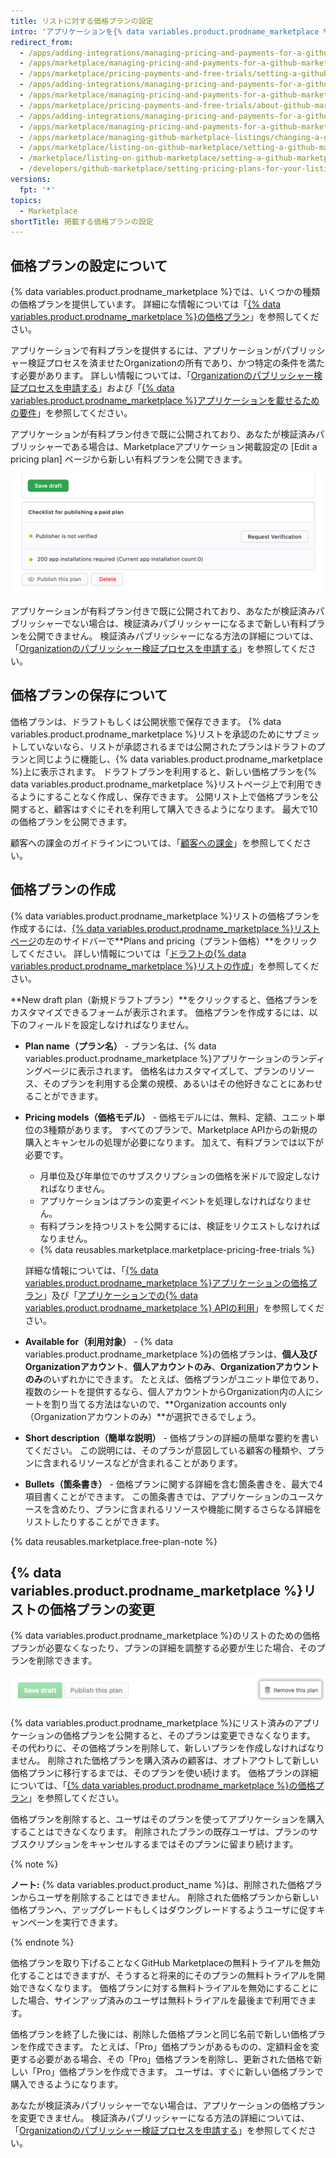 ```yaml
---
title: リストに対する価格プランの設定
intro: 'アプリケーションを{% data variables.product.prodname_marketplace %}上でリストする際に、アプリケーションを無料のサービスとして提供するか、アプリケーションを販売するかを選択できます。 アプリケーションを販売することを計画するなら、様々な機能レベルに対して異なる価格プランを作成できます。'
redirect_from:
  - /apps/adding-integrations/managing-pricing-and-payments-for-a-github-marketplace-listing/setting-a-github-marketplace-listing-s-pricing-plan/
  - /apps/marketplace/managing-pricing-and-payments-for-a-github-marketplace-listing/setting-a-github-marketplace-listing-s-pricing-plan/
  - /apps/marketplace/pricing-payments-and-free-trials/setting-a-github-marketplace-listing-s-pricing-plan/
  - /apps/adding-integrations/managing-pricing-and-payments-for-a-github-marketplace-listing/about-github-marketplace-pricing-plans/
  - /apps/marketplace/managing-pricing-and-payments-for-a-github-marketplace-listing/about-github-marketplace-pricing-plans/
  - /apps/marketplace/pricing-payments-and-free-trials/about-github-marketplace-pricing-plans/
  - /apps/adding-integrations/managing-pricing-and-payments-for-a-github-marketplace-listing/changing-a-github-marketplace-listing-s-pricing-plan/
  - /apps/marketplace/managing-pricing-and-payments-for-a-github-marketplace-listing/changing-a-github-marketplace-listing-s-pricing-plan/
  - /apps/marketplace/managing-github-marketplace-listings/changing-a-github-marketplace-listing-s-pricing-plan/
  - /apps/marketplace/listing-on-github-marketplace/setting-a-github-marketplace-listing-s-pricing-plan/
  - /marketplace/listing-on-github-marketplace/setting-a-github-marketplace-listing-s-pricing-plan
  - /developers/github-marketplace/setting-pricing-plans-for-your-listing
versions:
  fpt: '*'
topics:
  - Marketplace
shortTitle: 掲載する価格プランの設定
---
```


## 価格プランの設定について

{% data variables.product.prodname_marketplace %}では、いくつかの種類の価格プランを提供しています。 詳細にな情報については「[{% data variables.product.prodname_marketplace %}の価格プラン](/developers/github-marketplace/pricing-plans-for-github-marketplace-apps)」を参照してください。

アプリケーションで有料プランを提供するには、アプリケーションがパブリッシャー検証プロセスを済ませたOrganizationの所有であり、かつ特定の条件を満たす必要があります。 詳しい情報については、「[Organizationのパブリッシャー検証プロセスを申請する](/developers/github-marketplace/applying-for-publisher-verification-for-your-organization)」および「[{% data variables.product.prodname_marketplace %}アプリケーションを載せるための要件](/marketplace/getting-started/requirements-for-listing-an-app-on-github-marketplace/)」を参照してください。

アプリケーションが有料プラン付きで既に公開されており、あなたが検証済みパブリッシャーである場合は、Marketplaceアプリケーション掲載設定の [Edit a pricing plan] ページから新しい有料プランを公開できます。

![[Publish this plan] ボタン](/assets/images/marketplace/publish-this-plan-button.png)

アプリケーションが有料プラン付きで既に公開されており、あなたが検証済みパブリッシャーでない場合は、検証済みパブリッシャーになるまで新しい有料プランを公開できません。 検証済みパブリッシャーになる方法の詳細については、「[Organizationのパブリッシャー検証プロセスを申請する](/developers/github-marketplace/applying-for-publisher-verification-for-your-organization)」を参照してください。

## 価格プランの保存について

価格プランは、ドラフトもしくは公開状態で保存できます。 {% data variables.product.prodname_marketplace %}リストを承認のためにサブミットしていないなら、リストが承認されるまでは公開されたプランはドラフトのプランと同じように機能し、{% data variables.product.prodname_marketplace %}上に表示されます。 ドラフトプランを利用すると、新しい価格プランを{% data variables.product.prodname_marketplace %}リストページ上で利用できるようにすることなく作成し、保存できます。 公開リスト上で価格プランを公開すると、顧客はすぐにそれを利用して購入できるようになります。 最大で10の価格プランを公開できます。

顧客への課金のガイドラインについては、「[顧客への課金](/developers/github-marketplace/billing-customers)」を参照してください。

## 価格プランの作成

{% data variables.product.prodname_marketplace %}リストの価格プランを作成するには、[{% data variables.product.prodname_marketplace %}リストページ](https://github.com/marketplace/manage)の左のサイドバーで**Plans and pricing（プラント価格）**をクリックしてください。 詳しい情報については「[ドラフトの{% data variables.product.prodname_marketplace %}リストの作成](/marketplace/listing-on-github-marketplace/creating-a-draft-github-marketplace-listing/)」を参照してください。

**New draft plan（新規ドラフトプラン）**をクリックすると、価格プランをカスタマイズできるフォームが表示されます。 価格プランを作成するには、以下のフィールドを設定しなければなりません。

- **Plan name（プラン名）** - プラン名は、{% data variables.product.prodname_marketplace %}アプリケーションのランディングページに表示されます。 価格名はカスタマイズして、プランのリソース、そのプランを利用する企業の規模、あるいはその他好きなことにあわせることができます。

- **Pricing models（価格モデル）** - 価格モデルには、無料、定額、ユニット単位の3種類があります。 すべてのプランで、Marketplace APIからの新規の購入とキャンセルの処理が必要になります。 加えて、有料プランでは以下が必要です。

  - 月単位及び年単位でのサブスクリプションの価格を米ドルで設定しなければなりません。
  - アプリケーションはプランの変更イベントを処理しなければなりません。
  - 有料プランを持つリストを公開するには、検証をリクエストしなければなりません。
  - {% data reusables.marketplace.marketplace-pricing-free-trials %}

  詳細な情報については、「[{% data variables.product.prodname_marketplace %}アプリケーションの価格プラン](/developers/github-marketplace/pricing-plans-for-github-marketplace-apps)」及び「[アプリケーションでの{% data variables.product.prodname_marketplace %} APIの利用](/developers/github-marketplace/using-the-github-marketplace-api-in-your-app)」を参照してください。

- **Available for（利用対象）** - {% data variables.product.prodname_marketplace %}の価格プランは、**個人及びOrganizationアカウント**、**個人アカウントのみ**、**Organizationアカウントのみ**のいずれかにできます。 たとえば、価格プランがユニット単位であり、複数のシートを提供するなら、個人アカウントからOrganization内の人にシートを割り当てる方法はないので、**Organization accounts only（Organizationアカウントのみ）**が選択できるでしょう。

- **Short description（簡単な説明）** - 価格プランの詳細の簡単な要約を書いてください。 この説明には、そのプランが意図している顧客の種類や、プランに含まれるリソースなどが含まれることがあります。

- **Bullets（箇条書き）** - 価格プランに関する詳細を含む箇条書きを、最大で4項目書くことができます。 この箇条書きでは、アプリケーションのユースケースを含めたり、プランに含まれるリソースや機能に関するさらなる詳細をリストしたりすることができます。

{% data reusables.marketplace.free-plan-note %}

## {% data variables.product.prodname_marketplace %}リストの価格プランの変更

{% data variables.product.prodname_marketplace %}のリストのための価格プランが必要なくなったり、プランの詳細を調整する必要が生じた場合、そのプランを削除できます。

![価格プランを削除するボタン](/assets/images/marketplace/marketplace_remove_this_plan.png)

{% data variables.product.prodname_marketplace %}にリスト済みのアプリケーションの価格プランを公開すると、そのプランは変更できなくなります。 その代わりに、その価格プランを削除して、新しいプランを作成しなければなりません。 削除された価格プランを購入済みの顧客は、オプトアウトして新しい価格プランに移行するまでは、そのプランを使い続けます。 価格プランの詳細については、「[{% data variables.product.prodname_marketplace %}の価格プラン](/marketplace/selling-your-app/github-marketplace-pricing-plans/)」を参照してください。

価格プランを削除すると、ユーザはそのプランを使ってアプリケーションを購入することはできなくなります。 削除されたプランの既存ユーザは、プランのサブスクリプションをキャンセルするまではそのプランに留まり続けます。

{% note %}

**ノート:** {% data variables.product.product_name %}は、削除された価格プランからユーザを削除することはできません。 削除された価格プランから新しい価格プランへ、アップグレードもしくはダウングレードするようユーザに促すキャンペーンを実行できます。

{% endnote %}

価格プランを取り下げることなくGitHub Marketplaceの無料トライアルを無効化することはできますが、そうすると将来的にそのプランの無料トライアルを開始できなくなります。 価格プランに対する無料トライアルを無効にすることにした場合、サインアップ済みのユーザは無料トライアルを最後まで利用できます。

価格プランを終了した後には、削除した価格プランと同じ名前で新しい価格プランを作成できます。 たとえば、「Pro」価格プランがあるものの、定額料金を変更する必要がある場合、その「Pro」価格プランを削除し、更新された価格で新しい「Pro」価格プランを作成できます。 ユーザは、すぐに新しい価格プランで購入できるようになります。

あなたが検証済みパブリッシャーでない場合は、アプリケーションの価格プランを変更できません。 検証済みパブリッシャーになる方法の詳細については、「[Organizationのパブリッシャー検証プロセスを申請する](/developers/github-marketplace/applying-for-publisher-verification-for-your-organization)」を参照してください。
